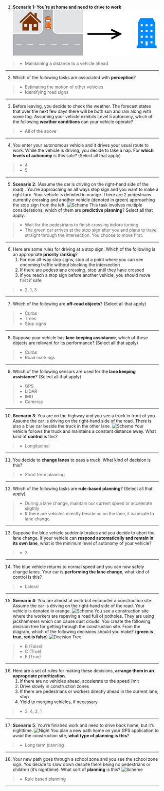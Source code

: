 1. **Scenario 1: You’re at home and need to drive to work**
![Scheme](images/1.png?raw=true)
>    * Maintaining a distance to a vehicle ahead
___
2. Which of the following tasks are associated with **perception**?
>    * Estimating the motion of other vehicles
>    * Identifying road signs
___
3. Before leaving, you decide to check the weather. The forecast states that over the next few days there will be both sun and rain along with some fog. Assuming your vehicle exhibits Level 5 autonomy, which of the following **weather conditions** can your vehicle operate?
>    * All of the above
___
4. You enter your autonomous vehicle and it drives your usual route to work. While the vehicle is driving, you decide to take a nap. For **which levels of autonomy** is this safe? (Select all that apply)
>    * 4
>    * 5
___
5. **Scenario 2**: (Assume the car is driving on the right-hand side of the road) .
You’re approaching an all ways stop sign and you want to make a right turn. Your vehicle is denoted in orange. There are 2 pedestrians currently crossing and another vehicle (denoted in green) approaching the stop sign from the left.
![Scheme](/images/5.png?raw=true)
This task involves multiple considerations, which of them are **predictive planning**? Select all that apply.
>    * Wait for the pedestrians to finish crossing before turning
>    * The green car arrives at the stop sign after you and plans to  travel straight through the intersection. You choose to move first.
___
6. Here are some rules for driving at a stop sign. Which of the following is an appropriate **priority ranking**?
    1) For non all-way stop signs, stop at a point where you can see oncoming traffic without blocking the intersection
    2) If there are pedestrians crossing, stop until they have crossed
    3) If you reach a stop sign before another vehicle, you should move first if safe
>    * 2, 1, 3
___
7. Which of the following are **off-road objects**? (Select all that apply)
>    * Curbs
>    * Trees
>    * Stop signs
___
8. Suppose your vehicle has **lane keeping assistance**, which of these objects are relevant for its performance? (Select all that apply)
>    * Curbs
>    * Road markings
___
9. Which of the following sensors are used for the **lane keeping assistance**? (Select all that apply)
>    * GPS
>    * LIDAR
>    * IMU
>    * Cameras
___
10. **Scenario 3**: You are on the highway and you see a truck in front of you. Assume the car is driving on the right-hand side of the road. There is also a blue car beside the truck in the other lane.
![Scheme](/images/10.png?raw=true)
Your vehicle follows the truck and maintains a constant distance away. What kind of **control** is this?
>    * Longitudinal
___
11. You decide to **change lanes** to pass a truck. What kind of decision is this?
>    * Short term planning
___
12. Which of the following tasks are **rule-based planning**? (Select all that apply)
>    * During a lane change, maintain our current speed or accelerate slightly
>    * If there are vehicles directly beside us on the lane, it is unsafe to lane change.
___
13. Suppose the blue vehicle suddenly brakes and you decide to abort the lane change. If your vehicle can **respond automatically and remain in its own lane**, what is the minimum level of autonomy of your vehicle?
>    * 3
___
14. The blue vehicle returns to normal speed and you can now safely change lanes. Your car is **performing the lane change**, what kind of control is this?
>   * Lateral
___
15. **Scenario 4**: You are almost at work but encounter a construction site.
Assume the car is driving on the right-hand side of the road. Your vehicle is denoted in orange.
![Scheme](/images/15_1.png?raw=true)
You see a construction site where the workers are repaving a road full of potholes. They are using jackhammers which can cause dust clouds.
You create the following decision tree for getting through the construction site. From the diagram, which of the following decisions should you make? (**green is true, red is false**)
![Decision Tree](/images/15_2.png?raw=true)
>    * B (False)
>    * C (True)
>    * E (True)
___
16. Here are a set of rules for making these decisions, **arrange them in an appropriate prioritization**.
    1) If there are no vehicles ahead, accelerate to the speed limit
    2) Drive slowly in construction zones
    3) If there are pedestrians or workers directly ahead in the current lane, stop
    4) Yield to merging vehicles, if necessary
>    * 3, 4, 2, 1
___
17. **Scenario 5**: You’re finished work and need to drive back home, but it’s nighttime.
![Night](/images/17.png?raw=true)
You plan a new path home on your GPS application to avoid the construction site, **what type of planning is this**?
>    * Long term planning
___
18. Your new path goes through a school zone and you see the school zone sign. You decide to slow down despite there being no pedestrians or children (it’s nighttime). What sort of **planning** is this?
![Scheme](/images/18.png?raw=true)
>    * Rule based planning
___
